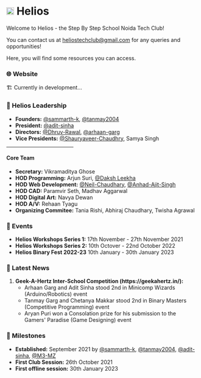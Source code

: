 # <img src="https://github.com/sbs-helios/sbs-helios/blob/main/helios_small.png" width="20rem" height="auto"> Helios

Welcome to Helios - the Step By Step School Noida Tech Club!

You can contact us at <a href="mailto:heliostechclub@gmail.com">heliostechclub@gmail.com</a> for any queries and opportunities!

Here, you will find some resources you can access.

### 🌐 Website
🏗️ Currently in development...

### 👥 Helios Leadership
- **Founders:** [@sammarth-k](https://github.com/sammarth-k), [@tanmay2004](https://github.com/tanmay2004)
- **President:** [@adit-sinha](https://github.com/adit-sinha)
- **Directors:**  [@Dhruv-Rawal](https://github.com/M3-MZ), [@arhaan-garg](https://github.com/arhaang13)
- **Vice Presidents:** [@Shauryaveer-Chaudhry](https://github.com/Binary010100), Samya Singh
<hr width="35%">

#### Core Team

- **Secretary:** Vikramaditya Ghose
- **HOD Programming:** Arjun Suri, [@Daksh Leekha](https://github.com/daksh-l)
- **HOD Web Development:**  [@Neil-Chaudhary](https://github.com/NeilScienceguy1), [@Anhad-Ajit-Singh](https://github.com/OrangeAbstrakt)
- **HOD CAD:** Paramvir Seth, Madhav Aggarwal
- **HOD Digital Art:** Navya Dewan
- **HOD A/V:** Rehaan Tyagu
- **Organizing Commitee:** Tania Rishi, Abhiraj Chaudhary, Twisha Agrawal

### 📆  Events
- **Helios Workshops Series 1:** 17th November - 27th November 2021
- **Helios Workshops Series 2:** 10th Octover - 22nd October 2022
- **Helios Binary Fest 2022-23** 10th January - 30th January 2023

### 📰 Latest News
<ol>
  <li><b>Geek-A-Hertz Inter-School Competition (https://geekahertz.in/):</b>
    <ul>
      <li>Arhaan Garg and Adit Sinha stood 2nd in Minicomp Wizards (Arduino/Robotics) event</li>
      <li>Tanmay Garg and Chetanya Makkar stood 2nd in Binary Masters (Competitive Programming) event</li>
      <li>Aryan Puri won a Consolation prize for his submission to the Gamers' Paradise (Game Designing) event</li>
    </ul>
</ol>

### 🎯 Milestones
- **Established:** September 2021 by [@sammarth-k](https://github.com/sammarth-k), [@tanmay2004](https://github.com/tanmay2004), [@adit-sinha](https://github.com/adit-sinha), [@M3-MZ](https://github.com/M3-MZ) 
- **First Club Session:** 26th October 2021
- **First offline session:** 30th January 2023
